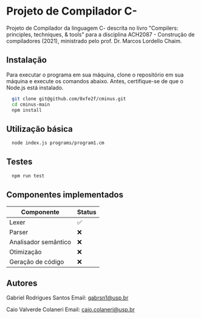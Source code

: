 # Projeto de Compilador C-

Projeto de Compilador da linguagem C- descrita no livro "Compilers: principles, techniques, & tools" para a disciplina ACH2087 - Construção de compiladores (2021), ministrado pelo prof. Dr. Marcos Lordello Chaim.

## Instalação

Para executar o programa em sua máquina, clone o repositório em sua máquina e execute os comandos abaixo. Antes, certifique-se de que o Node.js está instalado.

```bash
  git clone git@github.com/0xfe2f/cminus.git
  cd cminus-main
  npm install
```

## Utilização básica

```bash
  node index.js programs/program1.cm
```

## Testes

```bash
  npm run test
```

## Componentes implementados

| Componente           | Status |
| -------------------- | ------ |
| Lexer                | ✅     |
| Parser               | ❌     |
| Analisador semântico | ❌     |
| Otimização           | ❌     |
| Geração de código    | ❌     |

## Autores

Gabriel Rodrigues Santos
Email: <gabrsn1@usp.br>

Caio Valverde Colaneri
Email: <caio.colaneri@usp.br>
